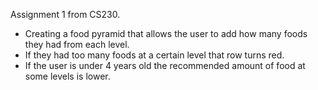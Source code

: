 Assignment 1 from CS230.

* Creating a food pyramid that allows the user to add how many foods they had from each level.
* If they had too many foods at a certain level that row turns red.
* If the user is under 4 years old the recommended amount of food at some levels is lower.
